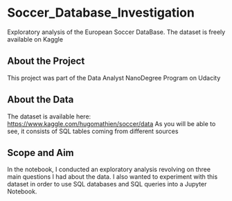# Soccer_Database_Investigation
Exploratory analysis of the European Soccer DataBase. The dataset is freely available on Kaggle

## About the Project
This project was part of the Data Analyst NanoDegree Program on Udacity

## About the Data
The dataset is available here:
https://www.kaggle.com/hugomathien/soccer/data
As you will be able to see, it consists of SQL tables coming from different sources

## Scope and Aim
In the notebook, I conducted an exploratory analysis revolving on three main questions I had about the data. 
I also wanted to experiment with this dataset in order to use SQL databases and SQL queries into a Jupyter Notebook.

